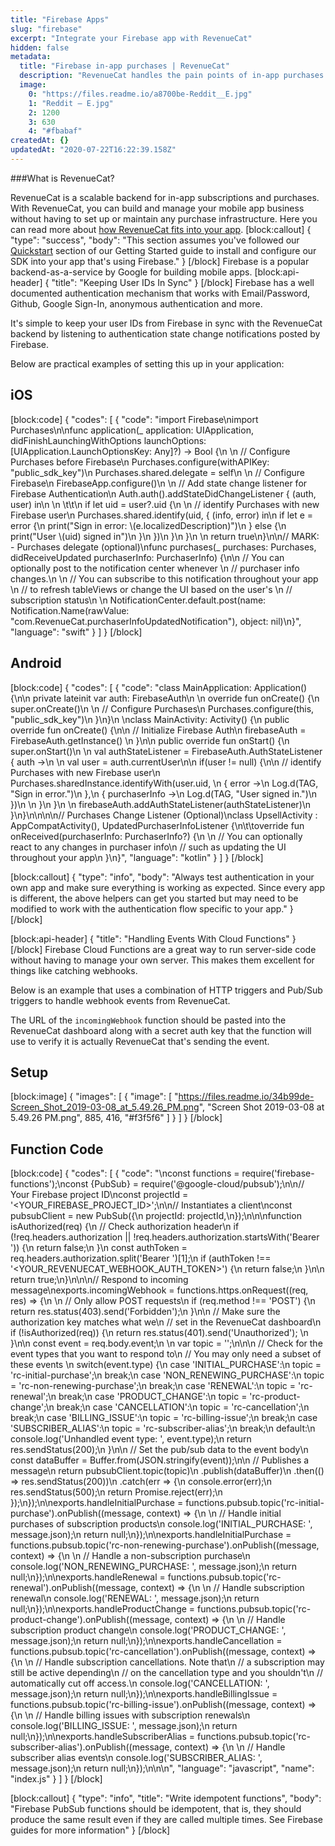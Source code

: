 ```yaml
---
title: "Firebase Apps"
slug: "firebase"
excerpt: "Integrate your Firebase app with RevenueCat"
hidden: false
metadata: 
  title: "Firebase in-app purchases | RevenueCat"
  description: "RevenueCat handles the pain points of in-app purchases and subscriptions, so you can get back to building your app. Have in-app purchases working in hours, not months."
  image: 
    0: "https://files.readme.io/a8700be-Reddit__E.jpg"
    1: "Reddit – E.jpg"
    2: 1200
    3: 630
    4: "#fbabaf"
createdAt: {}
updatedAt: "2020-07-22T16:22:39.158Z"
---
```

###What is RevenueCat?

RevenueCat is a scalable backend for in-app subscriptions and purchases. With RevenueCat, you can build and manage your mobile app business without having to set up or maintain any purchase infrastructure. Here you can read more about [how RevenueCat fits into your app](https://www.revenuecat.com/blog/where-does-revenuecat-fit-in-your-app).
[block:callout]
{
  "type": "success",
  "body": "This section assumes you've followed our [Quickstart](doc:getting-started-1) section of our Getting Started guide to install and configure our SDK into your app that's using Firebase."
}
[/block]
Firebase is a popular backend-as-a-service by Google for building mobile apps.
[block:api-header]
{
  "title": "Keeping User IDs In Sync"
}
[/block]
Firebase has a well documented authentication mechanism that works with Email/Password, Github, Google Sign-In, anonymous authentication and more. 

It's simple to keep your user IDs from Firebase in sync with the RevenueCat backend by listening to authentication state change notifications posted by Firebase.

Below are practical examples of setting this up in your application:

## iOS
[block:code]
{
  "codes": [
    {
      "code": "import Firebase\nimport Purchases\n\nfunc application(_ application: UIApplication, didFinishLaunchingWithOptions launchOptions: [UIApplication.LaunchOptionsKey: Any]?) -> Bool {\n    \n    // Configure Purchases before Firebase\n    Purchases.configure(withAPIKey: \"public_sdk_key\")\n    Purchases.shared.delegate = self\n    \n    // Configure Firebase\n    FirebaseApp.configure()\n    \n    // Add state change listener for Firebase Authentication\n    Auth.auth().addStateDidChangeListener { (auth, user) in\n    \n    \t\t\n        if let uid = user?.uid {\n            \n            // identify Purchases with new Firebase user\n            Purchases.shared.identify(uid, { (info, error) in\n                if let e = error {\n                    print(\"Sign in error: \\(e.localizedDescription)\")\n                } else {\n                    print(\"User \\(uid) signed in\")\n                }\n            })\n        }\n    }\n    \n    return true\n}\n\n// MARK: - Purchases delegate (optional)\nfunc purchases(_ purchases: Purchases, didReceiveUpdated purchaserInfo: PurchaserInfo) {\n\n    // You can optionally post to the notification center whenever \n    // purchaser info changes.\n    \n    // You can subscribe to this notification throughout your app \n    // to refresh tableViews or change the UI based on the user's \n    // subscription status\n    \n    NotificationCenter.default.post(name: Notification.Name(rawValue: \"com.RevenueCat.purchaserInfoUpdatedNotification\"), object: nil)\n}",
      "language": "swift"
    }
  ]
}
[/block]
## Android
[block:code]
{
  "codes": [
    {
      "code": "class MainApplication: Application() {\n\n    private lateinit var auth: FirebaseAuth\n      \n    override fun onCreate() {\n        super.onCreate()\n          \n        // Configure Purchases\n        Purchases.configure(this, \"public_sdk_key\")\n    }\n}\n  \nclass MainActivity: Activity() {\n    public override fun onCreate() {\n\n        // Initialize Firebase Auth\n        firebaseAuth = FirebaseAuth.getInstance()  \n    }\n\n    public override fun onStart() {\n        super.onStart()\n        \n        val authStateListener = FirebaseAuth.AuthStateListener { auth ->\n        \n            val user = auth.currentUser\n\n            if(user != null) {\n\n                // identify Purchases with new Firebase user\n                Purchases.sharedInstance.identifyWith(user.uid, \n                { error ->\n                    Log.d(TAG, \"Sign in error.\")\n                },\n                { purchaserInfo ->\n                    Log.d(TAG, \"User signed in.\")\n                })\n                    \n            }\n        }\n    \n        firebaseAuth.addAuthStateListener(authStateListener)\n    }\n}\n\n\n\n// Purchases Change Listener (Optional)\nclass UpsellActivity : AppCompatActivity(), UpdatedPurchaserInfoListener {\n\t\toverride fun onReceived(purchaserInfo: PurchaserInfo?) {\n        \n    // You can optionally react to any changes in purchaser info\n    // such as updating the UI throughout your app\n    }\n}",
      "language": "kotlin"
    }
  ]
}
[/block]

[block:callout]
{
  "type": "info",
  "body": "Always test authentication in your own app and make sure everything is working as expected. Since every app is different, the above helpers can get you started but may need to be modified to work with the authentication flow specific to your app."
}
[/block]

[block:api-header]
{
  "title": "Handling Events With Cloud Functions"
}
[/block]
Firebase Cloud Functions are a great way to run server-side code without having to manage your own server. This makes them excellent for things like catching webhooks.

Below is an example that uses a combination of HTTP triggers and Pub/Sub triggers to handle webhook events from RevenueCat.

The URL of the `incomingWebhook` function should be pasted into the RevenueCat dashboard along with a secret auth key that the function will use to verify it is actually RevenueCat that's sending the event.

## Setup
[block:image]
{
  "images": [
    {
      "image": [
        "https://files.readme.io/34b99de-Screen_Shot_2019-03-08_at_5.49.26_PM.png",
        "Screen Shot 2019-03-08 at 5.49.26 PM.png",
        885,
        416,
        "#f3f5f6"
      ]
    }
  ]
}
[/block]
## Function Code
[block:code]
{
  "codes": [
    {
      "code": "\nconst functions = require('firebase-functions');\nconst {PubSub} = require('@google-cloud/pubsub');\n\n// Your Firebase project ID\nconst projectId = '<YOUR_FIREBASE_PROJECT_ID>';\n\n// Instantiates a client\nconst pubsubClient = new PubSub({\n  projectId: projectId,\n});\n\n\nfunction isAuthorized(req) {\n  // Check authorization header\n  if (!req.headers.authorization || !req.headers.authorization.startsWith('Bearer ')) {\n    return false;\n  }\n  const authToken = req.headers.authorization.split('Bearer ')[1];\n  if (authToken !== '<YOUR_REVENUECAT_WEBHOOK_AUTH_TOKEN>') {\n    return false;\n  }\n\n  return true;\n}\n\n\n// Respond to incoming message\nexports.incomingWebhook = functions.https.onRequest((req, res) => {\n  \n  // Only allow POST requests\n  if (req.method !== 'POST') {\n    return res.status(403).send('Forbidden');\n  }\n\n  // Make sure the authorization key matches what we\n  // set in the RevenueCat dashboard\n  if (!isAuthorized(req)) {\n    return res.status(401).send('Unauthorized'); \n  }\n\n  const event = req.body.event;\n  \n  var topic = '';\n\n\n  // Check for the event types that you want to respond to\n  // You may only need a subset of these events \n  switch(event.type) {\n    case 'INITIAL_PURCHASE':\n      topic = 'rc-initial-purchase';\n      break;\n    case 'NON_RENEWING_PURCHASE':\n      topic = 'rc-non-renewing-purchase';\n      break;\n    case 'RENEWAL':\n      topic = 'rc-renewal';\n      break;\n    case 'PRODUCT_CHANGE':\n      topic = 'rc-product-change';\n      break;\n    case 'CANCELLATION':\n      topic = 'rc-cancellation';\n      break;\n    case 'BILLING_ISSUE':\n      topic = 'rc-billing-issue';\n      break;\n    case 'SUBSCRIBER_ALIAS':\n      topic = 'rc-subscriber-alias';\n      break;\n    default:\n      console.log('Unhandled event type: ', event.type);\n      return res.sendStatus(200);\n  }\n\n  // Set the pub/sub data to the event body\n  const dataBuffer = Buffer.from(JSON.stringify(event));\n\n  // Publishes a message\n  return pubsubClient.topic(topic)\n    .publish(dataBuffer)\n    .then(() => res.sendStatus(200))\n    .catch(err => {\n      console.error(err);\n      res.sendStatus(500);\n      return Promise.reject(err);\n   });\n});\n\nexports.handleInitialPurchase = functions.pubsub.topic('rc-initial-purchase').onPublish((message, context) => {\n  \n  // Handle initial purchases of subscription products\n  console.log('INITIAL_PURCHASE: ', message.json);\n  return null;\n});\n\nexports.handleInitialPurchase = functions.pubsub.topic('rc-non-renewing-purchase').onPublish((message, context) => {\n  \n  // Handle a non-subscription purchase\n  console.log('NON_RENEWING_PURCHASE: ', message.json);\n  return null;\n});\n\nexports.handleRenewal = functions.pubsub.topic('rc-renewal').onPublish((message, context) => {\n  \n  // Handle subscription renewal\n  console.log('RENEWAL: ', message.json);\n  return null;\n});\n\nexports.handleProductChange = functions.pubsub.topic('rc-product-change').onPublish((message, context) => {\n  \n  // Handle subscription product change\n  console.log('PRODUCT_CHANGE: ', message.json);\n  return null;\n});\n\nexports.handleCancellation = functions.pubsub.topic('rc-cancellation').onPublish((message, context) => {\n  \n  // Handle subscription cancellations. Note that\n  // a subscription may still be active depending\n  // on the cancellation type and you shouldn't\n  // automatically cut off access.\n  console.log('CANCELLATION: ', message.json);\n  return null;\n});\n\nexports.handleBillingIssue = functions.pubsub.topic('rc-billing-issue').onPublish((message, context) => {\n  \n  // Handle billing issues with subscription renewals\n  console.log('BILLING_ISSUE: ', message.json);\n  return null;\n});\n\nexports.handleSubscriberAlias = functions.pubsub.topic('rc-subscriber-alias').onPublish((message, context) => {\n  \n  // Handle subscriber alias events\n  console.log('SUBSCRIBER_ALIAS: ', message.json);\n  return null;\n});\n\n\n",
      "language": "javascript",
      "name": "index.js"
    }
  ]
}
[/block]

[block:callout]
{
  "type": "info",
  "title": "Write idempotent functions",
  "body": "Firebase PubSub functions should be idempotent, that is, they should produce the same result even if they are called multiple times. See Firebase guides for more information"
}
[/block]
